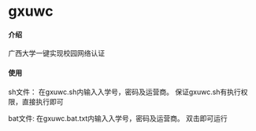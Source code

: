 # gxuwc

#### 介绍
广西大学一键实现校园网络认证

#### 使用
sh文件：
       在gxuwc.sh内输入入学号，密码及运营商。
       保证gxuwc.sh有执行权限，直接执行即可

bat文件:
        在gxuwc.bat.txt内输入入学号，密码及运营商。
        双击即可运行

